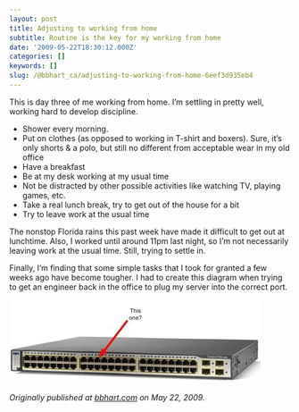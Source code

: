 ```yaml
---
layout: post
title: Adjusting to working from home
subtitle: Routine is the key for my working from home
date: '2009-05-22T18:30:12.000Z'
categories: []
keywords: []
slug: /@bbhart_ca/adjusting-to-working-from-home-6eef3d935eb4
---
```


This is day three of me working from home. I’m settling in pretty well, working hard to develop discipline.

*   Shower every morning.
*   Put on clothes (as opposed to working in T-shirt and boxers). Sure, it’s only shorts & a polo, but still no different from acceptable wear in my old office
*   Have a breakfast
*   Be at my desk working at my usual time
*   Not be distracted by other possible activities like watching TV, playing games, etc.
*   Take a real lunch break, try to get out of the house for a bit
*   Try to leave work at the usual time

The nonstop Florida rains this past week have made it difficult to get out at lunchtime. Also, I worked until around 11pm last night, so I’m not necessarily leaving work at the usual time. Still, trying to settle in.

Finally, I’m finding that some simple tasks that I took for granted a few weeks ago have become tougher. I had to create this diagram when trying to get an engineer back in the office to plug my server into the correct port.

![](/assets/0__OMEShw3__5kfcpROf.jpg)

_Originally published at_ [_bbhart.com_](https://bbhart.com/working-from-home-b39b89d2d295) _on May 22, 2009._
